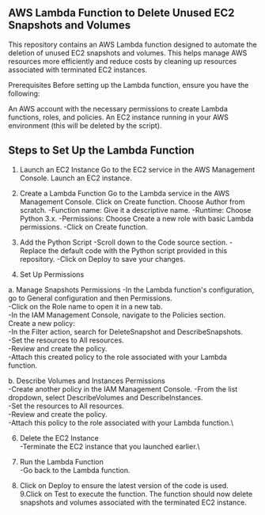 ## AWS Lambda Function to Delete Unused EC2 Snapshots and Volumes

This repository contains an AWS Lambda function designed to automate the
deletion of unused EC2 snapshots and volumes. This helps manage AWS
resources more efficiently and reduce costs by cleaning up resources
associated with terminated EC2 instances.

Prerequisites Before setting up the Lambda function, ensure you have the
following:

An AWS account with the necessary permissions to create Lambda
functions, roles, and policies. An EC2 instance running in your AWS
environment (this will be deleted by the script).

## Steps to Set Up the Lambda Function

1.  Launch an EC2 Instance Go to the EC2 service in the AWS Management
    Console. Launch an EC2 instance.

2.  Create a Lambda Function Go to the Lambda service in the AWS
    Management Console. Click on Create function. Choose Author from
    scratch. -Function name: Give it a descriptive name. -Runtime:
    Choose Python 3.x. -Permissions: Choose Create a new role with basic
    Lambda permissions. -Click on Create function.

3.  Add the Python Script -Scroll down to the Code source section.
    -Replace the default code with the Python script provided in this
    repository. -Click on Deploy to save your changes.

4.  Set Up Permissions

a.  Manage Snapshots Permissions -In the Lambda function's
    configuration, go to General configuration and then Permissions.\
    -Click on the Role name to open it in a new tab.\
    -In the IAM Management Console, navigate to the Policies section.\
    Create a new policy:\
    -In the Filter action, search for DeleteSnapshot and
    DescribeSnapshots.\
    -Set the resources to All resources.\
    -Review and create the policy.\
    -Attach this created policy to the role associated with your Lambda
    function.

b.  Describe Volumes and Instances Permissions\
    -Create another policy in the IAM Management Console. -From the list
    dropdown, select DescribeVolumes and DescribeInstances.\
    -Set the resources to All resources.\
    -Review and create the policy.\
    -Attach this policy to the role associated with your Lambda
    function.\


6.  Delete the EC2 Instance\
    -Terminate the EC2 instance that you launched earlier.\

7.  Run the Lambda Function\
    -Go back to the Lambda function.

8.  Click on Deploy to ensure the latest version of the code is used.\
    9.Click on Test to execute the function. The function should now
    delete snapshots and volumes associated with the terminated EC2
    instance.
